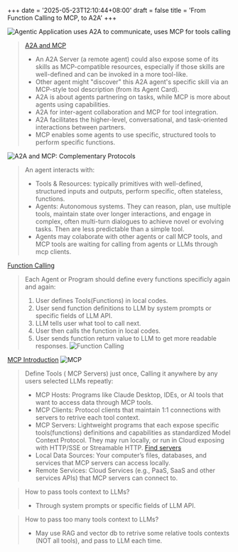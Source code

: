 +++
date = '2025-05-23T12:10:44+08:00'
draft = false
title = 'From Function Calling to MCP, to A2A'
+++

![Agentic Application uses A2A to communicate, uses MCP for tools calling](https://google-a2a.github.io/A2A/assets/a2a-mcp-readme.png
 "A2A and MCP")
> [A2A and MCP](https://google.github.io/A2A/topics/a2a-and-mcp)
> * An A2A Server (a remote agent) could also expose some of its skills as MCP-compatible resources, especially if those skills are well-defined and can be invoked in a more tool-like.
> * Other agent might "discover" this A2A agent's specific skill via an MCP-style tool description (from its Agent Card).
> * A2A is about agents partnering on tasks, while MCP is more about agents using capabilities.
> * A2A for inter-agent collaboration and MCP for tool integration.
> * A2A facilitates the higher-level, conversational, and task-oriented interactions between partners.
> * MCP enables some agents to use specific, structured tools to perform specific functions.

![A2A and MCP: Complementary Protocols](https://google.github.io/A2A/assets/a2a-mcp-readme.png)
> An agent interacts with:
> * Tools & Resources: typically primitives with well-defined, structured inputs and outputs, perform specific, often stateless, functions.
> * Agents: Autonomous systems. They can reason, plan, use multiple tools, maintain state over longer interactions, and engage in complex, often multi-turn dialogues to achieve novel or evolving tasks. Then are less predictable than a simple tool.
> * Agents may colaborate with other agents or call MCP tools, and MCP tools are waiting for calling from agents or LLMs through mcp clients.

[Function Calling](https://platform.openai.com/docs/guides/function-calling)
> Each Agent or Program should define every functions specificly again and again:
> 1. User defines Tools(Functions) in local codes.
> 2. User send function definitions to LLM by system prompts or specific fields of LLM API. 
> 3. LLM tells user what tool to call next.
> 4. User then calls the function in local codes.
> 5. User sends function return value to LLM to get more readable responses.
![Function Calling](https://cdn.openai.com/API/docs/images/function-calling-diagram-steps.png)

[MCP Introduction](https://modelcontextprotocol.io/introduction)
![MCP](https://github.com/modelcontextprotocol/.github/blob/main/profile/assets/light.png?raw=true)
> Define Tools ( MCP Servers) just once, Calling it anywhere by any users selected LLMs repeatly:
> - MCP Hosts: Programs like Claude Desktop, IDEs, or AI tools that want to access data through MCP tools.
> - MCP Clients: Protocol clients that maintain 1:1 connections with servers to retrive each tool context.
> - MCP Servers: Lightweight programs that each expose specific tools(functions) definitions and capabilities as standardized Model Context Protocol. They may run locally, or run in Cloud exposing with HTTP/SSE or Streamable HTTP. [Find servers](https://github.com/modelcontextprotocol/servers)
> - Local Data Sources: Your computer’s files, databases, and services that MCP servers can access locally.
> - Remote Services: Cloud Services (e.g., PaaS, SaaS and other services APIs) that MCP servers can connect to.

> How to pass tools context to LLMs?
> - Through system prompts or specific fields of LLM API.

> How to pass too many tools context to LLMs?
> - May use RAG and vector db to retrive some relative tools contexts (NOT all tools), and pass to LLM each time.
